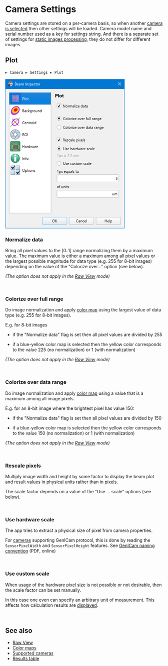 # Camera Settings

Camera settings are stored on a per-camera basis, so when another [camera is selected](./cam_selector.md) then other settings will be loaded. Camera model name and serial number used as a key for settings string. And there is a separate set of settings for [static images processing](./static_img.md), they do not differ for different images.

## Plot

```
► Camera ► Settings ► Plot
```

![Screenshot](./img/cam_settings_plot.png)

### Normalize data

Bring all pixel values to the [0..1] range normalizing them by a maximum value. The maximum value is either a maximum among all pixel values or the largest possible magnitude for data type (e.g. 255 for 8-bit images) depending on the value of the "Colorize over..." option (see below).

*(The option does not apply in the [Raw View](./raw_view.md) mode)*

&nbsp;

### Colorize over full range

Do image normalization and apply [color map](./color_map.md) using the largest value of data type (e.g. 255 for 8-bit images).

E.g. for 8-bit images

- if the "Normalize data" flag is set then all pixel values are divided by 255

- if a blue-yellow color map is selected then the yellow color corresponds to the value 225 (no normalization) or 1 (with normalization)

*(The option does not apply in the [Raw View](./raw_view.md) mode)*

&nbsp;

### Colorize over data range

Do image normalization and apply [color map](./color_map.md) using a value that is a maximum among all image pixels.

E.g. for an 8-bit image where the brightest pixel has value 150:

- if the "Normalize data" flag is set then all pixel values are divided by 150

- if a blue-yellow color map is selected then the yellow color corresponds to the value 150 (no normalization) or 1 (with normalization)

*(The option does not apply in the [Raw View](./raw_view.md) mode)*

&nbsp;

### Rescale pixels <a id=rescale-pixels>&nbsp;</a>

Multiply image width and height by some factor to display the beam plot and result values in physical units rather than in pixels.

The scale factor depends on a value of the "Use ... scale" options (see below).

&nbsp;

### Use hardware scale

The app tries to extract a physical size of pixel from camera properties. 

For [cameras](./hardware.md) supporting GenICam protocol, this is done by reading the `SensorPixelWidth` and `SensorPixelHeight` features. See [GenICam naming convention](https://www.emva.org/wp-content/uploads/GenICam_SFNC_v2_4.pdf) (PDF, online)

&nbsp;

### Use custom scale

When usage of the hardware pixel size is not possible or not desirable, then the scale factor can be set manually.

In this case one even can specify an arbitrary unit of measurement. This affects how calculation results are [displayed](./results_table.md).

&nbsp;

## See also

- [Raw View](./raw_view.md)
- [Color maps](./color_map.md)
- [Supported cameras](./hardware.md)
- [Results table](./results_table.md)

&nbsp;